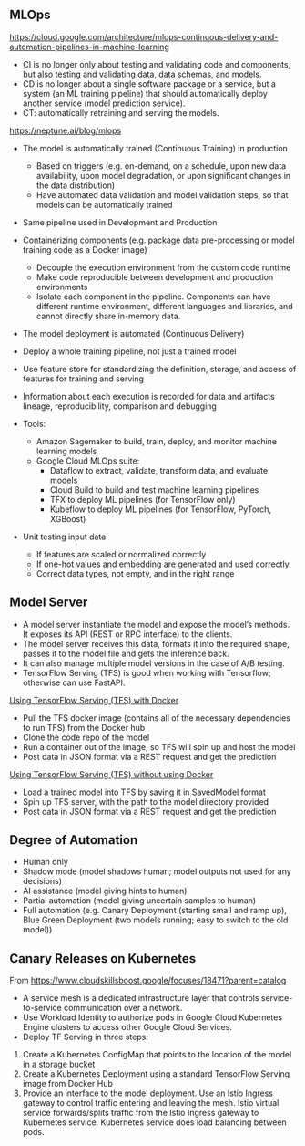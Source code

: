## MLOps

https://cloud.google.com/architecture/mlops-continuous-delivery-and-automation-pipelines-in-machine-learning

- CI is no longer only about testing and validating code and components, but also testing and validating data, data schemas, and models.
- CD is no longer about a single software package or a service, but a system (an ML training pipeline) that should automatically deploy another service (model prediction service).
- CT: automatically retraining and serving the models.

https://neptune.ai/blog/mlops

- The model is automatically trained (Continuous Training) in production
  - Based on triggers (e.g. on-demand, on a schedule, upon new data availability, upon model degradation, or upon significant changes in the data distribution)
  - Have automated data validation and model validation steps, so that models can be automatically trained
- Same pipeline used in Development and Production
- Containerizing components (e.g. package data pre-processing or model training code as a Docker image)
  - Decouple the execution environment from the custom code runtime
  - Make code reproducible between development and production environments
  - Isolate each component in the pipeline. Components can have different runtime environment, different languages and libraries, and cannot directly share in-memory data.
- The model deployment is automated (Continuous Delivery)
- Deploy a whole training pipeline, not just a trained model
- Use feature store for standardizing the definition, storage, and access of features for training and serving
- Information about each execution is recorded for data and artifacts lineage, reproducibility, comparison and debugging
- Tools:
  - Amazon Sagemaker to build, train, deploy, and monitor machine learning models
  - Google Cloud MLOps suite:
    - Dataflow to extract, validate, transform data, and evaluate models
    - Cloud Build to build and test machine learning pipelines
    - TFX to deploy ML pipelines (for TensorFlow only)
    - Kubeflow to deploy ML pipelines (for TensorFlow, PyTorch, XGBoost)

- Unit testing input data
  - If features are scaled or normalized correctly
  - If one-hot values and embedding are generated and used correctly
  - Correct data types, not empty, and in the right range

## Model Server

- A model server instantiate the model and expose the model’s methods. It exposes its API (REST or RPC interface) to the clients.
- The model server receives this data, formats it into the required shape, passes it to the model file and gets the inference back. 
- It can also manage multiple model versions in the case of A/B testing.
- TensorFlow Serving (TFS) is good when working with Tensorflow; otherwise can use FastAPI.

[Using TensorFlow Serving (TFS) with Docker](https://github.com/https-deeplearning-ai/machine-learning-engineering-for-production-public/blob/main/course4/week1-ungraded-labs/C4_W1_Lab_2_TFS_Docker.md)
-	Pull the TFS docker image (contains all of the necessary dependencies to run TFS) from the Docker hub
-	Clone the code repo of the model
-	Run a container out of the image, so TFS will spin up and host the model
-	Post data in JSON format via a REST request and get the prediction

[Using TensorFlow Serving (TFS) without using Docker](https://github.com/https-deeplearning-ai/machine-learning-engineering-for-production-public/blob/main/course4/week1-ungraded-labs/C4_W1_Lab_3_TFS.ipynb)
-	Load a trained model into TFS by saving it in SavedModel format
-	Spin up TFS server, with the path to the model directory provided
-	Post data in JSON format via a REST request and get the prediction

## Degree of Automation

- Human only
- Shadow mode (model shadows human; model outputs not used for any decisions)
- AI assistance (model giving hints to human)
- Partial automation (model giving uncertain samples to human)
- Full automation (e.g. Canary Deployment (starting small and ramp up), Blue Green Deployment (two models running; easy to switch to the old model))

## Canary Releases on Kubernetes
From https://www.cloudskillsboost.google/focuses/18471?parent=catalog

- A service mesh is a dedicated infrastructure layer that controls service-to-service communication over a network.
- Use Workload Identity to authorize pods in Google Cloud Kubernetes Engine clusters to access other Google Cloud Services.
- Deploy TF Serving in three steps:
1. Create a Kubernetes ConfigMap that points to the location of the model in a storage bucket
2. Create a Kubernetes Deployment using a standard TensorFlow Serving image from Docker Hub
3. Provide an interface to the model deployment. Use an Istio Ingress gateway to control traffic entering and leaving the mesh. Istio virtual service forwards/splits traffic from the Istio Ingress gateway to Kubernetes service. Kubernetes service does load balancing between pods.
